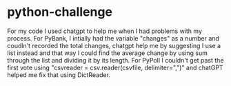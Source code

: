 # python-challenge
For my code I used chatgpt to help me when I had problems with my process. For PyBank, I intially had the variable "changes" as a number and coudln't recorded the total changes, chatgpt help me by suggesting I use a list instead and that way I could find the average change by using sum through the list and dividing it by its length. For PyPoll I couldn't get past the first vote using "csvreader = csv.reader(csvfile, delimiter=",")" and chatGPT helped me fix that using DictReader. 
